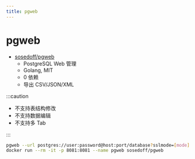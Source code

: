 ```yaml
---
title: pgweb
---
```


# pgweb

- [sosedoff/pgweb](https://github.com/sosedoff/pgweb)
  - PostgreSQL Web 管理
  - Golang, MIT
  - 0 依赖
  - 导出 CSV/JSON/XML

:::caution

- 不支持表结构修改
- 不支持数据编辑
- 不支持多 Tab

:::

```bash
pgweb --url postgres://user:password@host:port/database?sslmode=[mode]
docker run --rm -it -p 8081:8081 --name pgweb sosedoff/pgweb
```
